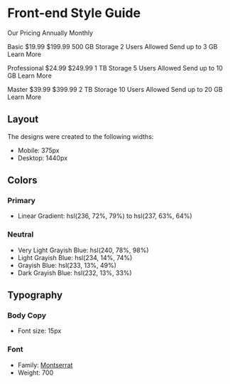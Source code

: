 # Front-end Style Guide
Our Pricing
  Annually
  Monthly

  Basic
  &dollar;19.99
  &dollar;199.99
  500 GB Storage
  2 Users Allowed
  Send up to 3 GB
  Learn More

  Professional
  &dollar;24.99
  &dollar;249.99
  1 TB Storage
  5 Users Allowed
  Send up to 10 GB
  Learn More

  Master
  &dollar;39.99
  &dollar;399.99
  2 TB Storage
  10 Users Allowed
  Send up to 20 GB
  Learn More
## Layout

The designs were created to the following widths:

- Mobile: 375px
- Desktop: 1440px

## Colors

### Primary

- Linear Gradient: hsl(236, 72%, 79%) to hsl(237, 63%, 64%)

### Neutral

- Very Light Grayish Blue: hsl(240, 78%, 98%)
- Light Grayish Blue: hsl(234, 14%, 74%)
- Grayish Blue: hsl(233, 13%, 49%)
- Dark Grayish Blue: hsl(232, 13%, 33%)

## Typography

### Body Copy

- Font size: 15px

### Font

- Family: [Montserrat](https://fonts.google.com/specimen/Montserrat)
- Weight: 700
